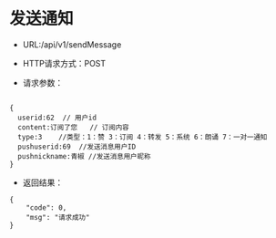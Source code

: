 # 发送通知

- URL:/api/v1/sendMessage

- HTTP请求方式：POST
   
- 请求参数：
 
```

{
  userid:62  // 用户id
  content:订阅了您   // 订阅内容    
  type:3    //类型：1：赞 3：订阅 4：转发 5：系统 6：朗诵 7：一对一通知
  pushuserid:69  //发送消息用户ID 
  pushnickname:青椒 //发送消息用户昵称
}
```

- 返回结果：

```
{
    "code": 0,
    "msg": "请求成功"
}
```

